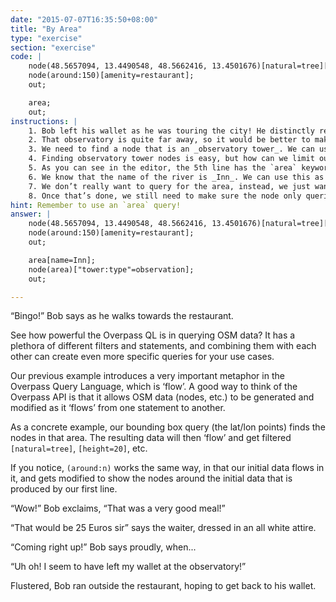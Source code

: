 ```yaml
---
date: "2015-07-07T16:35:50+08:00"
title: "By Area"
type: "exercise"
section: "exercise"
code: | 
    node(48.5657094, 13.4490548, 48.5662416, 13.4501676)[natural=tree][height=20];
    node(around:150)[amenity=restaurant];
    out;

    area;
    out;
instructions: |
    1. Bob left his wallet as he was touring the city! He distinctly remembered leaving his wallet at a certain __observatory tower__ in the _Inn_ river.
    2. That observatory is quite far away, so it would be better to make sure that our resulting query also shows our current position (so we don’t get lost!) If you notice in the editor on the right, we have two `out` statements, with a blank line in between them. Overpass QL can use multiple `out` statements. If you think of QL statements as _sentences_, you can think of our structure here as two different paragraphs. Our first ‘paragraph’ is the query we’ve been using so far, and only prints the restaurant where Bob is. The second ‘paragraph’ is what you need to edit.
    3. We need to find a node that is an _observatory tower_. We can use the filter `["tower:type"=observation]` for this. Note how we surround the filter type with quotation marks - we do this since it contains a non alphabet character (namely `:`)
    4. Finding observatory tower nodes is easy, but how can we limit our results observatories in the Inn river? Using a _bounding box_ would be too tricky. What we can opt to do is to query by `area`. Since we know that the tower is in a particular area (_Inn_ River), we can use that info in making our query.
    5. As you can see in the editor, the 5th line has the `area` keyword. This is just like the keyword `node` we have used so far, but instead of querying for a single point of interest like a node, `area` queries for a... well, an _area_!
    6. We know that the name of the river is _Inn_. We can use this as a filter for our area. Go ahead and use `[name=Inn]` as a filter in the `area` statement.
    7. We don’t really want to query for the area, instead, we just want to _use_ the area to find a particular node in it. So in the sixth line, type in your  `node` statement, along with the tower type filter discussed in 2.
    8. Once that’s done, we still need to make sure the node only queries inside the area we defined. To do this, change your bare `node` statement to `node(area)`. This tells overpass to only query for nodes inside the area you defined on the area statement!
hint: Remember to use an `area` query!
answer: |
    node(48.5657094, 13.4490548, 48.5662416, 13.4501676)[natural=tree][height=20];
    node(around:150)[amenity=restaurant];
    out;

    area[name=Inn];
    node(area)["tower:type"=observation];
    out;

---
```


“Bingo!” Bob says as he walks towards the restaurant.

See how powerful the Overpass QL is in querying OSM data? It has a plethora of different filters and statements, and combining them with each other can create even more specific queries for your use cases.

Our previous example introduces a very important metaphor in the Overpass Query Language, which is ‘flow’. A good way to think of the Overpass API is that it allows OSM data (nodes, etc.) to be generated and modified as it ‘flows’ from one statement to another. 

As a concrete example, our bounding box query (the lat/lon points) finds the nodes in that area. The resulting data will then ‘flow’ and get filtered `[natural=tree]`, `[height=20]`, etc.

If you notice, `(around:n)` works the same way, in that our initial data flows in it, and gets modified to show the nodes around the initial data that is produced by our first line.

“Wow!” Bob exclaims, “That was a very good meal!”

“That would be 25 Euros sir” says the waiter, dressed in an all white attire.

“Coming right up!” Bob says proudly, when...

“Uh oh! I seem to have left my wallet at the observatory!”

Flustered, Bob ran outside the restaurant, hoping to get back to his wallet.

